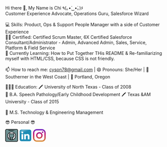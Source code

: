 Hi there 👋, My Name is Chi ٩(｡•́‿•̀｡)۶
<br>
Customer Experience Advocate, Operations Guru, Salesforce Wizard
<br><br>
💻 Skills: Product, Ops & Support People Manager with a side of Customer Experience
<br>
🧙‍♀️ Certified: Certified Scrum Master, 6X Certified Salesforce Consultant/Administrator - Admin, Advanced Admin, Sales, Service, Platform & Field Service 
<br>
🌱 Currently Learning: How to Put Together THis README & Re-familiarizing myself with HTML/CSS, because CSS is not friendly. 
<br><br>
📫 How to reach me: cyson78@gmail.com | 😄 Pronouns: She/Her | 🗻 Southerner in the West Coast | 🌹 Portland, Oregon

👩🏻‍🎓 Education: 
  🖍️ University of North Texas - Class of 2008<br> 
  📓 B.A. Speech Pathology/Early Childhood Development
  🖍️ Texas &AM University - Class of 2015<br>  
  📓 M.S. Technology & Engineering Management

😎 Personal 😎

[<img src='githubsmicon.png' alt='github' height='40'>](https://github.com/cyson78)  [<img src='linkedinsmicon.png' alt='linkedin' height='40'>](https://www.linkedin.com/in/chi-son-05757726/)  [<img src='instagramsmicon.png' alt='instagram' height='40'>](https://www.instagram.com/yolkmonster/?hl=en/)  



